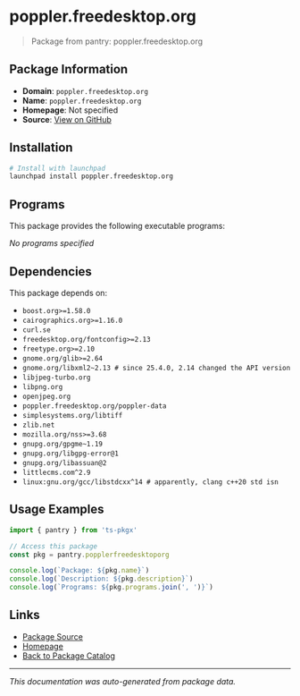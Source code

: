 # poppler.freedesktop.org

> Package from pantry: poppler.freedesktop.org

## Package Information

- **Domain**: `poppler.freedesktop.org`
- **Name**: `poppler.freedesktop.org`
- **Homepage**: Not specified
- **Source**: [View on GitHub](https://github.com/pkgxdev/pantry/tree/main/projects/poppler.freedesktop.org/package.yml)

## Installation

```bash
# Install with launchpad
launchpad install poppler.freedesktop.org
```

## Programs

This package provides the following executable programs:

*No programs specified*

## Dependencies

This package depends on:

- `boost.org>=1.58.0`
- `cairographics.org>=1.16.0`
- `curl.se`
- `freedesktop.org/fontconfig>=2.13`
- `freetype.org>=2.10`
- `gnome.org/glib>=2.64`
- `gnome.org/libxml2~2.13 # since 25.4.0, 2.14 changed the API version`
- `libjpeg-turbo.org`
- `libpng.org`
- `openjpeg.org`
- `poppler.freedesktop.org/poppler-data`
- `simplesystems.org/libtiff`
- `zlib.net`
- `mozilla.org/nss>=3.68`
- `gnupg.org/gpgme~1.19`
- `gnupg.org/libgpg-error@1`
- `gnupg.org/libassuan@2`
- `littlecms.com^2.9`
- `linux:gnu.org/gcc/libstdcxx^14 # apparently, clang c++20 std isn`

## Usage Examples

```typescript
import { pantry } from 'ts-pkgx'

// Access this package
const pkg = pantry.popplerfreedesktoporg

console.log(`Package: ${pkg.name}`)
console.log(`Description: ${pkg.description}`)
console.log(`Programs: ${pkg.programs.join(', ')}`)
```

## Links

- [Package Source](https://github.com/pkgxdev/pantry/tree/main/projects/poppler.freedesktop.org/package.yml)
- [Homepage](#)
- [Back to Package Catalog](../package-catalog.md)

---

*This documentation was auto-generated from package data.*
